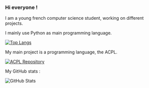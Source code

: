 ### Hi everyone !

I am a young french computer science student, working on different projects.

I mainly use Python as main programming language.

[![Top Langs](https://github-readme-stats.vercel.app/api/top-langs/?username=megat69&theme=dark&hide=javascript&title_color=31363F)](https://github.com/megat69/)

My main project is a programming language, the ACPL.

[![ACPL Repository](https://github-readme-stats.vercel.app/api/pin/?username=megat69&repo=ACPL&theme=dark&title_color=31363F)](https://github.com/megat69/ACPL)

My GitHub stats :

![GitHub Stats](https://github-readme-stats.vercel.app/api?username=megat69&show_icons=true&theme=dark&include_all_commits=true&title_color=31363F)

